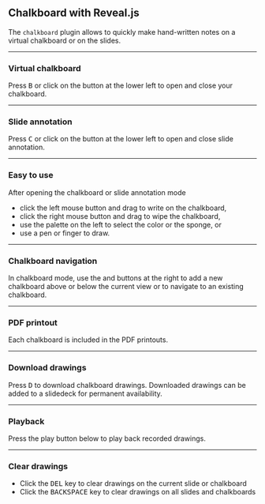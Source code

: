 ## Chalkboard with Reveal.js

The `chalkboard` plugin allows to quickly make hand-written notes on a virtual chalkboard or on the slides.

---

### Virtual chalkboard

Press <kbd>B</kbd> or click on the <i class="fa fa-pen-square"></i> button at the lower left to open and close your chalkboard.

---

### Slide annotation

Press <kbd>C</kbd> or click on the <i class="fa fa-pen"></i> button at the lower left to open and close slide annotation.

---

### Easy to use

After opening the chalkboard or slide annotation mode 
- click the left mouse button and drag to write on the chalkboard,
- click the right mouse button and drag  to wipe the chalkboard,
- use the palette on the left to select the color or the sponge, or
- use a pen or finger to draw.

---

### Chalkboard navigation

In chalkboard mode, use the <i class="fa fa-chevron-up"></i> and <i class="fa fa-chevron-down"></i> buttons at the right to add a new chalkboard above or below the current view or to navigate to an existing chalkboard.

---

### PDF printout

Each chalkboard is included in the PDF printouts.

---

### Download drawings

Press <kbd>D</kbd> to download chalkboard drawings. Downloaded drawings can be added to a slidedeck for permanent availability.

---

<!-- Silent audio file matching duration of playback -->
<!-- .slide: data-audio-src="chalkboard/playback/38seconds_silence.ogg" -->

### Playback

Press the play button below to play back recorded drawings.

---

### Clear drawings

- Click the <kbd>DEL</kbd> key to clear drawings on the current slide or chalkboard
- Click the <kbd>BACKSPACE</kbd> key to clear drawings on all slides and chalkboards
